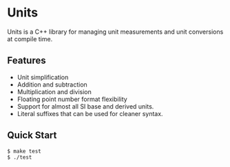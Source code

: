 # Units
Units is a C++ library for managing unit measurements and unit conversions at
compile time.

## Features
- Unit simplification
- Addition and subtraction
- Multiplication and division
- Floating point number format flexibility
- Support for almost all SI base and derived units.
- Literal suffixes that can be used for cleaner syntax.

## Quick Start
```sh
$ make test
$ ./test
```
